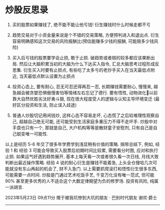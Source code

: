 # 炒股反思录

1. 买的股票如果赚钱了, 绝不能不能让他亏钱! 衍生赚钱时什么时候走都不亏

2. 趋势交易对于小资金量来说是个不错的交易策略, 方便预判进入和退出点. 衍生容易明确感知这次交易的风险报酬比(预估能赚多少钱的报酬, 可能赔多少钱风险)

3. 买入后亏钱的股票要学会止损, 敢于止损. 破趋势或者赔的较多都应该果断出局. 然后让大脑积累当初的大脑为什么下达买入指令, 汇总大脑思考过程形成反思集. 衍生买入时要有止损点, 有些吃了太多亏的老抄手买入在当天最低点附近, 当天最低点默认设置为止损点

4. 投资心态上, 要有耐心, 忍无可忍还得再忍一忍, 长期赚钱需要耐心, 慢慢来, 越急越会被贪婪恐惧傲慢害怕等情绪左右忘记了德行. 要有悟性, 动物进化🧬以前靠大自然优胜劣汰好勇斗狠, 现在很大程度受人的逻辑与认知主导环境变迁 (最好区分投资和生活, 防止误入歧途)

5. 普通人炒股切记用闲钱炒, 这样心态不容易走坏, 心态慌了之后较难理性观察自己, 超越自己绝无可能, 还可能受到生活家庭多重压力不得不走坏手. 炒股中对手盘也只有一个, 那就是自己, 大户机构等等是散财童子安慰剂, 只有自己是自己蜕变唯一可能性. 

以上是经历 5-6 年交了很多年学费学到浅显稍有价值的策略. 捎带总结下, 例如, 经验 1 和 经验 3 可能会导致买入股票后初期时间比较累, 需要看分时图, 应对和执行止损. 如果运气好遇到趋势展开, 基本上每天看一次或者很久看一次日线, 月线大致判断出最近操作策略. 经验 4 说的耐心衍生是赚钱不能着急, 上头全仓搜哈几次可能就没有东山再起的机会了, 财不入急门. 以上需要抓爬滚打和悟性衍生很多东西, 可能需要一点时间. 炒股是门通过艺术吃饭手艺, 千变万化没有唯一范式, 但可能 90% 甚至更多优秀的人不适合这个大数定律期望为负的修罗场. 投资有风险, 纯属一派胡言.

2023年5月23日 09点11分 赠于被我坑惨到大坑的朋友 · 巴别时代朋友 谢欢·爵士

---
